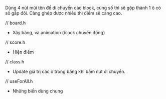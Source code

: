 Dùng 4 nút mũi tên để di chuyển các block, cùng số thì sẽ gộp thành 1 ô có số gấp đôi. Càng ghép được nhiều thì điểm sẽ càng cao.

// 
board.h
- Xây bảng, và animation (block chuyển động)

//
score.h
- Hiện điểm

//
class.h
- Update giá trị các ô trong bảng khi bấm nút di chuyển.

//
useForAll.h
- Những biến dùng chung

